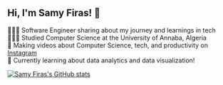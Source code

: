 ## Hi, I'm Samy Firas! 👋

👨🏽‍💻 Software Engineer sharing about my journey and learnings in tech <br/>
👨🏽‍🎓 Studied Computer Science at the University of Annaba, Algeria  <br/>
🎨 Making videos about Computer Science, tech, and productivity on [Instagram](https://www.instagram.com/samyfiras/) <br/>
💭 Currently learning about data analytics and data visualization! <br/>

[![Samy Firas's GitHub stats](https://github-readme-stats.vercel.app/api?username=Samyfiras07)](https://github.com/Samyfiras07/github-readme-stats)
